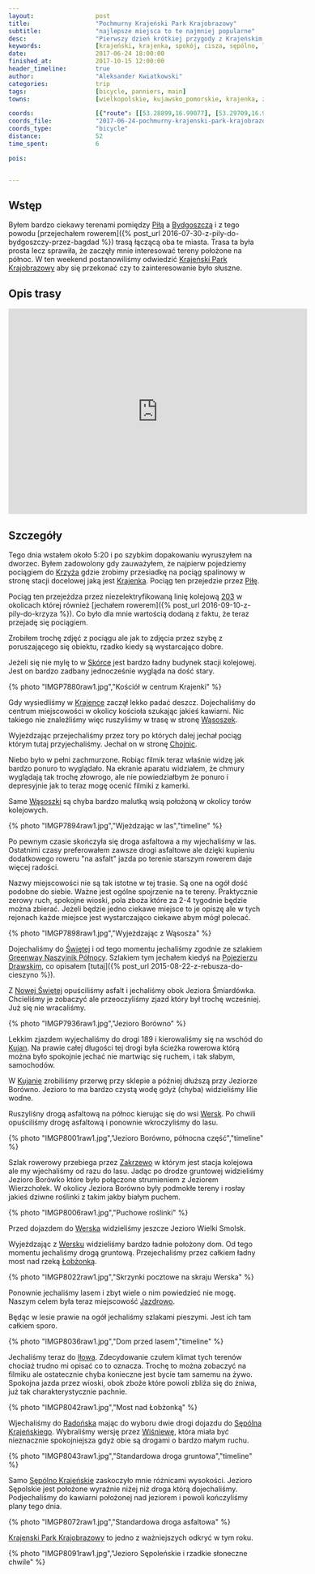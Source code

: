```yaml
---
layout:                 post
title:                  "Pochmurny Krajeński Park Krajobrazowy"
subtitle:               "najlepsze miejsca to te najmniej popularne"
desc:                   "Pierwszy dzień krótkiej przygody z Krajeńskim Parkiem Krajobrazowym i jego okolicami. Nawet słaba pogoda nie wpłynęła na zadowolenie z tych terenów. Idealna trasa dla szukających spokoju."
keywords:               [krajeński, krajenka, spokój, cisza, sępólno, lasy]
date:                   2017-06-24 18:00:00
finished_at:            2017-10-15 12:00:00
header_timeline:        true
author:                 "Aleksander Kwiatkowski"
categories:             trip
tags:                   [bicycle, panniers, main]
towns:                  [wielkopolskie, kujawsko_pomorskie, krajenka, zlotow, zakrzewo, wiecbork, sepolno_krajenskie]

coords:                 [{"route": [[53.28899,16.99077], [53.29709,16.99094], [53.30489,17.01841], [53.30448,17.04090], [53.30074,17.04527], [53.30043,17.05154], [53.31038,17.06459], [53.31463,17.06270], [53.33545,17.08330], [53.33586,17.10853], [53.33857,17.12450], [53.34682,17.13531], [53.35538,17.13222], [53.35753,17.14999], [53.36440,17.15694], [53.36501,17.18767], [53.38216,17.17917], [53.39803,17.18089], [53.40729,17.21204], [53.40811,17.23153], [53.40775,17.25015], [53.40381,17.26517], [53.41287,17.28792], [53.41446,17.31727], [53.40960,17.34594], [53.41947,17.35401], [53.42351,17.37821], [53.42218,17.38328], [53.43026,17.41486], [53.43491,17.46421], [53.44882,17.51245], [53.45194,17.52953]], "type": "bicycle"}]
coords_file:            "2017-06-24-pochmurny-krajenski-park-krajobrazowy.json"
coords_type:            "bicycle"
distance:               52
time_spent:             6

pois:


---
```


[wiki-pila]: https://pl.wikipedia.org/wiki/Pi%C5%82a_(miasto)
[wiki-bydgoszcz]: https://pl.wikipedia.org/wiki/Bydgoszcz
[wiki-krajenski-park]: https://pl.wikipedia.org/wiki/Kraje%C5%84ski_Park_Krajobrazowy
[wiki-krzyz]: https://pl.wikipedia.org/wiki/Krzy%C5%BC_Wielkopolski
[wiki-krajenka]: https://pl.wikipedia.org/wiki/Krajenka
[wiki-skorka]: https://pl.wikipedia.org/wiki/Sk%C3%B3rka_(wojew%C3%B3dztwo_wielkopolskie)
[wiki-wasoszki]: https://pl.wikipedia.org/wiki/W%C4%85soszki
[wiki-chojnice]: https://pl.wikipedia.org/wiki/Chojnice
[wiki-swieta]: https://pl.wikipedia.org/wiki/%C5%9Awi%C4%99ta_(wojew%C3%B3dztwo_wielkopolskie)
[wiki-nowa-swieta]: https://pl.wikipedia.org/wiki/Nowa_%C5%9Awi%C4%99ta_(wie%C5%9B_w_wojew%C3%B3dztwie_wielkopolskim)
[wiki-kujan]: https://pl.wikipedia.org/wiki/Kujan
[wiki-wersk]: https://pl.wikipedia.org/wiki/Wersk
[wiki-zakrzewo]: https://pl.wikipedia.org/wiki/Zakrzewo_(powiat_z%C5%82otowski)
[wiki-jazdrowo]: https://pl.wikipedia.org/wiki/Jazdrowo
[wiki-ilowo]: https://pl.wikipedia.org/wiki/I%C5%82owo_(wie%C5%9B_w_powiecie_s%C4%99pole%C5%84skim)
[wiki-radonsk]: https://pl.wikipedia.org/wiki/Rado%C5%84sk
[wiki-sepolno-krajenski]: https://pl.wikipedia.org/wiki/S%C4%99p%C3%B3lno_Kraje%C5%84skie
[wiki-wisniewa]: https://pl.wikipedia.org/wiki/Wi%C5%9Bniewa_(wojew%C3%B3dztwo_kujawsko-pomorskie)
[wiki-pojezierze-drawskie]: https://pl.wikipedia.org/wiki/Pojezierze_Drawskie
[wiki-lobzonka]: https://pl.wikipedia.org/wiki/%C5%81ob%C5%BConka_(rzeka)
[wiki-linia-203]: https://pl.wikipedia.org/wiki/Linia_kolejowa_nr_203

[greenway]: http://lubimyrowery.pl/trasy/kujawsko-pomorskie/greenway-naszyjnik-polnocy/


Wstęp
-----

Byłem bardzo ciekawy terenami pomiędzy [Piłą][wiki-pila] a
[Bydgoszczą][wiki-bydgoszcz] i z tego powodu
[przejechałem rowerem]({% post_url 2016-07-30-z-pily-do-bydgoszczy-przez-bagdad %})
trasą łączącą oba te miasta. Trasa ta była prosta lecz sprawiła, że zaczęły
mnie interesować tereny
położone na północ. W ten weekend postanowiliśmy odwiedzić
[Krajeński Park Krajobrazowy][wiki-krajenski-park] aby się przekonać czy
to zainteresowanie było słuszne.

Opis trasy
----------

<iframe height='405' width='590' frameborder='0' allowtransparency='true' scrolling='no' src='https://www.strava.com/activities/1054016312/embed/a89c43098c3bfdb6397bbae9a8f10062c3ffa289'></iframe>

Szczegóły
---------

Tego dnia wstałem około 5:20 i po szybkim dopakowaniu wyruszyłem na dworzec.
Byłem zadowolony gdy zauważyłem, że najpierw pojedziemy pociągiem
do [Krzyża][wiki-krzyz] gdzie zrobimy przesiadkę na pociąg spalinowy
w stronę stacji docelowej jaką jest [Krajenka][wiki-krajenka].
Pociąg ten przejedzie przez [Piłę][wiki-pila].


Pociąg ten przejeżdza przez niezelektryfikowaną linię kolejową [203][wiki-linia-203]
w okolicach której również
[jechałem rowerem]({% post_url 2016-09-10-z-pily-do-krzyza %}). Co było dla
mnie wartością dodaną z faktu, że teraz przejadę się pociągiem.

Zrobiłem trochę zdjęć z pociągu ale jak to zdjęcia przez szybę z poruszającego
się obiektu, rzadko kiedy są wystarcająco dobre.

Jeżeli się nie mylę to w [Skórce][wiki-skorka] jest bardzo ładny budynek
stacji kolejowej. Jest on bardzo zadbany jednocześnie wygląda na dość stary.

{% photo "IMGP7880raw1.jpg","Kościół w centrum Krajenki" %}

Gdy wysiedliśmy w [Krajence][wiki-krajenka] zaczął lekko padać deszcz. Dojechaliśmy
do centrum miejscowości w okolicy kościoła szukając jakieś kawiarni. Nic takiego
nie znaleźliśmy więc ruszyliśmy w trasę w stronę [Wąsoszek][wiki-wasoszki].

Wyjeżdzając przejechaliśmy przez tory po których dalej jechał pociąg
którym tutaj przyjechaliśmy. Jechał on w stronę [Chojnic][wiki-chojnice].

Niebo było w pełni zachmurzone. Robiąc filmik teraz właśnie widzę jak bardzo
ponuro to wyglądało. Na ekranie aparatu widziałem, że chmury wyglądają
tak trochę złowrogo,
ale nie powiedziałbym że ponuro i depresyjnie jak to teraz mogę ocenić
filmiki z kamerki.

Same [Wąsoszki][wiki-wasoszki] są chyba bardzo malutką wsią położoną w okolicy
torów kolejowych.

{% photo "IMGP7894raw1.jpg","Wjeżdzając w las","timeline" %}

Po pewnym czasie skończyła się droga asfaltowa a my wjechaliśmy w las.
Ostatnimi czasy preferowałem zawsze drogi asfaltowe ale dzięki kupieniu
dodatkowego roweru "na asfalt" jazda po terenie starszym rowerem daje
więcej radości.

Nazwy miejscowości nie są tak istotne w tej trasie. Są one na ogół dość
podobne do siebie. Ważne jest ogólne spojrzenie na te tereny. Praktycznie
zerowy ruch, spokojne wioski, pola zboża które za 2-4 tygodnie będzie można
zbierać. Jeżeli będzie jedno ciekawe miejsce to je opiszę ale w tych
rejonach każde miejsce jest wystarczająco ciekawe abym mógł polecać.

{% photo "IMGP7898raw1.jpg","Wyjeżdzając z Wąsosza" %}

Dojechaliśmy do [Świętej][wiki-swieta] i od tego momentu jechaliśmy
zgodnie ze szlakiem
[Greenway Naszyjnik Północy][greenway]. Szlakiem tym jechałem kiedyś
na [Pojezierzu Drawskim][wiki-pojezierze-drawskie], co opisałem
[tutaj]({% post_url 2015-08-22-z-rebusza-do-cieszyno %}).

Z [Nowej Świętej][wiki-nowa-swieta] opuściliśmy asfalt i jechaliśmy
obok Jeziora Śmiardówka. Chcieliśmy je zobaczyć ale przeoczyliśmy zjazd
który był trochę wcześniej. Już się nie wracaliśmy.

{% photo "IMGP7936raw1.jpg","Jezioro Borówno" %}

Lekkim zjazdem wyjechaliśmy do drogi 189
i kierowaliśmy się na wschód do [Kujan][wiki-kujan]. Na prawie całej długości
tej drogi była ścieżka rowerowa którą można było spokojnie jechać nie martwiąc się
ruchem, i tak słabym, samochodów.

W [Kujanie][wiki-kujan] zrobiliśmy przerwę przy sklepie a później dłuższą
przy Jeziorze Borówno. Jezioro to ma bardzo czystą wodę gdyż (chyba)
widzieliśmy lilie wodne.

Ruszyliśny drogą asfaltową na północ kierując się do wsi
[Wersk][wiki-wersk]. Po chwili opuściliśmy drogę asfaltową i
ponownie wkroczyliśmy do lasu.

{% photo "IMGP8001raw1.jpg","Jezioro Borówno, północna część","timeline" %}

Szlak rowerowy przebiega przez [Zakrzewo][wiki-zakrzewo] w którym jest stacja
kolejowa ale my wjechaliśmy od razu do lasu. Jadąc po drodze gruntowej
widzieliśmy Jezioro Borówko które było połączone strumieniem z
Jeziorem Wierzchołek. W okolicy Jeziora Borówno były podmokłe tereny
i rosłay jakieś dziwne roślinki z takim jakby białym puchem.

{% photo "IMGP8006raw1.jpg","Puchowe roślinki" %}

Przed dojazdem do [Werska][wiki-wersk] widzieliśmy jeszcze Jezioro Wielki Smolsk.

Wyjeżdzając z [Wersku][wiki-wersk] widzieliśmy bardzo ładnie położony dom.
Od tego momentu jechaliśmy drogą gruntową. Przejechaliśmy przez całkiem
ładny most nad rzeką [Łobżonką][wiki-lobzonka].

{% photo "IMGP8022raw1.jpg","Skrzynki pocztowe na skraju Werska" %}

Ponownie jechaliśmy lasem i zbyt wiele o nim powiedzieć nie mogę.
Naszym celem była teraz miejscowość [Jazdrowo][wiki-jazdrowo].

Będąc w lesie prawie na ogół jechaliśmy szlakami pieszymi. Jest ich tam całkiem
sporo.

{% photo "IMGP8036raw1.jpg","Dom przed lasem","timeline" %}

Jechaliśmy teraz do [Iłowa][wiki-ilowo]. Zdecydowanie czułem klimat tych terenów
chociaż trudno mi opisać co to oznacza. Trochę to można zobaczyć na filmiku ale
ostatecznie chyba konieczne jest bycie tam samemu na żywo. Spokojna jazda przez
wioski, obok zboże które powoli zbliża się do żniwa, już tak charakterystycznie
pachnie.

{% photo "IMGP8042raw1.jpg","Most nad Łobżonką" %}

Wjechaliśmy do [Radońska][wiki-radonsk] mając do wyboru dwie drogi dojazdu
do [Sępólna Krajeńskiego][wiki-sepolno-krajenski]. Wybraliśmy wersję
przez [Wiśniewę][wiki-wisniewa], która
miała być nieznacznie spokojniejsza gdyż obie są drogami o bardzo małym
ruchu.

{% photo "IMGP8043raw1.jpg","Standardowa droga gruntowa","timeline" %}

Samo [Sępólno Krajeńskie][wiki-sepolno-krajenski] zaskoczyło mnie różnicami
wysokości. Jezioro Sępolskie jest położone wyraźnie niżej niż droga którą
dojechaliśmy. Podjechaliśmy do kawiarni położonej nad jeziorem i powoli
kończyliśmy plany tego dnia.

{% photo "IMGP8072raw1.jpg","Standardowa droga asfaltowa" %}

[Krajenski Park Krajobrazowy][wiki-krajenski-park] to jedno z ważniejszych odkryć
w tym roku.

{% photo "IMGP8091raw1.jpg","Jezioro Sępoleńskie i rzadkie słoneczne chwile" %}
